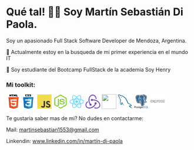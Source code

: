 ### 
<h1>Qué tal! 👋🏽 Soy Martín Sebastián Di Paola.</h1>

Soy un apasionado Full Stack Software Developer de Mendoza, Argentina.

🔭 Actualmente estoy en la busqueda de mi primer experiencia en el mundo IT

🌱 Soy estudiante del Bootcamp FullStack de la academia Soy Henry

<h3>Mi toolkit: </h3>



<img src= "https://raw.githubusercontent.com/devicons/devicon/master/icons/html5/html5-original-wordmark.svg" height="40px" width="40px" /><img src= "https://raw.githubusercontent.com/devicons/devicon/master/icons/css3/css3-original-wordmark.svg" height="40px" width="40px" />
<img src= "https://raw.githubusercontent.com/devicons/devicon/master/icons/javascript/javascript-original.svg" height="40px" width="40px" />
<img src= "https://raw.githubusercontent.com/devicons/devicon/master/icons/nodejs/nodejs-original.svg" height="40px" width="40px" />
<img src= "https://raw.githubusercontent.com/devicons/devicon/master/icons/react/react-original.svg" height="40px" width="40px" />
<img src= "https://raw.githubusercontent.com/devicons/devicon/master/icons/redux/redux-original.svg" height="40px" width="40px" />
<img src= "https://external-preview.redd.it/4iQr_Nc_3s4C81b_hPbjPkBKvGl6edT1rvo99K2ymdw.jpg?auto=webp&s=b8ac3b51d739317a49cb0a6d57a68a9166a887b0" height="40px" width="40px" />
<img src= "https://raw.githubusercontent.com/devicons/devicon/master/icons/mysql/mysql-original.svg" height="40px" width="40px" />
<img src= "https://raw.githubusercontent.com/devicons/devicon/master/icons/postgresql/postgresql-original-wordmark.svg" height="40px" width="40px" />
<img src= "https://raw.githubusercontent.com/devicons/devicon/master/icons/express/express-original-wordmark.svg"  height="40px" width="40px" />

Te gustaria saber mas de mi? No dudes en contactarme: 

Mail: martinsebastian1553@gmail.com

Linkendin: www.linkedin.com/in/martín-di-paola

<!--
**Martin1553/Martin1553** is a ✨ _special_ ✨ repository because its `README.md` (this file) appears on your GitHub profile.

Here are some ideas to get you started:

- 🔭 I’m currently working on ...
- 🌱 I’m currently learning ...
- 👯 I’m looking to collaborate on ...
- 🤔 I’m looking for help with ...
- 💬 Ask me about ...
- 📫 How to reach me: ...
- 😄 Pronouns: ...
- ⚡ Fun fact: ...
-->
